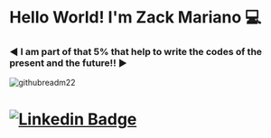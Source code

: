 <!--
**zackcmariano/zackcmariano** is a ✨ _special_ ✨ repository because its `README.md` (this file) appears on your GitHub profile.

Here are some ideas to get you started:

- 🔭 I’m currently working on ...
- 🌱 I’m currently learning ...
- 👯 I’m looking to collaborate on ...
- 🤔 I’m looking for help with ...
- 💬 Ask me about ...
- 📫 How to reach me: ...
- 😄 Pronouns: ...
- ⚡ Fun fact: ...
-->

# Hello World! I'm Zack Mariano :computer:
### :arrow_backward: I am part of that 5% that help to write the codes of the present and the future!! :arrow_forward:

![githubreadm22](https://user-images.githubusercontent.com/76967004/105179916-ade0f800-5b08-11eb-930a-33c6b3daadae.png)

# [![Linkedin Badge](https://img.shields.io/badge/-LinkedIn-blue?style=flat-square&logo=Linkedin&logoColor=white&link=https://www.linkedin.com/in/zack-mariano-a7b978203/)](https://www.linkedin.com/in/zack-mariano-a7b978203/)
